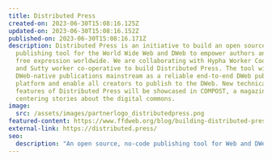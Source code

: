 ```yaml
---
title: Distributed Press
created-on: 2023-06-30T15:08:16.125Z
updated-on: 2023-06-30T15:08:16.152Z
published-on: 2023-06-30T15:08:16.171Z
description: Distributed Press is an initiative to build an open source, no-code
  publishing tool for the World Wide Web and DWeb to empower authors and amplify
  free expression worldwide. We are collaborating with Hypha Worker Cooperative
  and Sutty worker co-operative to build Distributed Press. The tool will take
  DWeb-native publications mainstream as a reliable end-to-end DWeb publishing
  platform and enable all creators to publish to the DWeb. New technical
  features of Distributed Press will be showcased in COMPOST, a magazine
  centering stories about the digital commons.
image:
  src: /assets/images/partnerlogo_distributedpress.png
featured-content: https://www.ffdweb.org/blog/building-distributed-press-a-publishing-tool-for-the-decentralized-web
external-link: https://distributed.press/
seo:
  description: "An open source, no-code publishing tool for Web and DWeb that empowers authors and amplifies free expression by enabling creators to publish content across decentralized networks."
---
```

